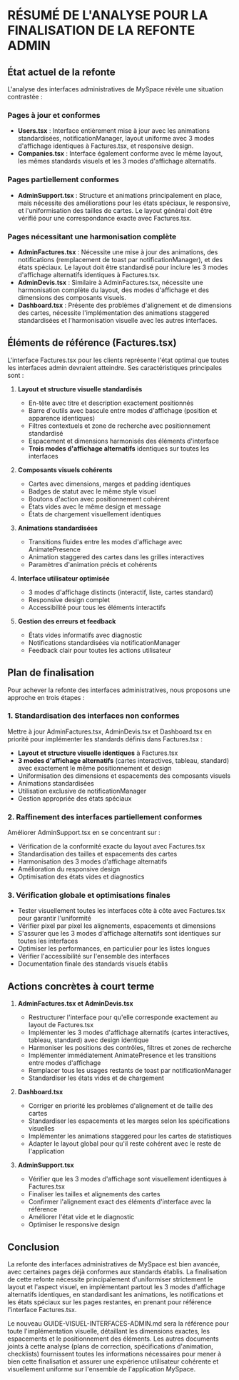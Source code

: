 # RÉSUMÉ DE L'ANALYSE POUR LA FINALISATION DE LA REFONTE ADMIN

## État actuel de la refonte

L'analyse des interfaces administratives de MySpace révèle une situation contrastée :

### Pages à jour et conformes
- **Users.tsx** : Interface entièrement mise à jour avec les animations standardisées, notificationManager, layout uniforme avec 3 modes d'affichage identiques à Factures.tsx, et responsive design.
- **Companies.tsx** : Interface également conforme avec le même layout, les mêmes standards visuels et les 3 modes d'affichage alternatifs.

### Pages partiellement conformes
- **AdminSupport.tsx** : Structure et animations principalement en place, mais nécessite des améliorations pour les états spéciaux, le responsive, et l'uniformisation des tailles de cartes. Le layout général doit être vérifié pour une correspondance exacte avec Factures.tsx.

### Pages nécessitant une harmonisation complète
- **AdminFactures.tsx** : Nécessite une mise à jour des animations, des notifications (remplacement de toast par notificationManager), et des états spéciaux. Le layout doit être standardisé pour inclure les 3 modes d'affichage alternatifs identiques à Factures.tsx.
- **AdminDevis.tsx** : Similaire à AdminFactures.tsx, nécessite une harmonisation complète du layout, des modes d'affichage et des dimensions des composants visuels.
- **Dashboard.tsx** : Présente des problèmes d'alignement et de dimensions des cartes, nécessite l'implémentation des animations staggered standardisées et l'harmonisation visuelle avec les autres interfaces.

## Éléments de référence (Factures.tsx)

L'interface Factures.tsx pour les clients représente l'état optimal que toutes les interfaces admin devraient atteindre. Ses caractéristiques principales sont :

1. **Layout et structure visuelle standardisés**
   - En-tête avec titre et description exactement positionnés
   - Barre d'outils avec bascule entre modes d'affichage (position et apparence identiques)
   - Filtres contextuels et zone de recherche avec positionnement standardisé
   - Espacement et dimensions harmonisés des éléments d'interface
   - **Trois modes d'affichage alternatifs** identiques sur toutes les interfaces

2. **Composants visuels cohérents**
   - Cartes avec dimensions, marges et padding identiques
   - Badges de statut avec le même style visuel
   - Boutons d'action avec positionnement cohérent
   - États vides avec le même design et message
   - États de chargement visuellement identiques

3. **Animations standardisées**
   - Transitions fluides entre les modes d'affichage avec AnimatePresence
   - Animation staggered des cartes dans les grilles interactives
   - Paramètres d'animation précis et cohérents

4. **Interface utilisateur optimisée**
   - 3 modes d'affichage distincts (interactif, liste, cartes standard)
   - Responsive design complet
   - Accessibilité pour tous les éléments interactifs

5. **Gestion des erreurs et feedback**
   - États vides informatifs avec diagnostic
   - Notifications standardisées via notificationManager
   - Feedback clair pour toutes les actions utilisateur

## Plan de finalisation

Pour achever la refonte des interfaces administratives, nous proposons une approche en trois étapes :

### 1. Standardisation des interfaces non conformes
Mettre à jour AdminFactures.tsx, AdminDevis.tsx et Dashboard.tsx en priorité pour implémenter les standards définis dans Factures.tsx :
   - **Layout et structure visuelle identiques** à Factures.tsx
   - **3 modes d'affichage alternatifs** (cartes interactives, tableau, standard) avec exactement le même positionnement et design
   - Uniformisation des dimensions et espacements des composants visuels
   - Animations standardisées
   - Utilisation exclusive de notificationManager
   - Gestion appropriée des états spéciaux

### 2. Raffinement des interfaces partiellement conformes
Améliorer AdminSupport.tsx en se concentrant sur :
   - Vérification de la conformité exacte du layout avec Factures.tsx
   - Standardisation des tailles et espacements des cartes
   - Harmonisation des 3 modes d'affichage alternatifs
   - Amélioration du responsive design
   - Optimisation des états vides et diagnostics

### 3. Vérification globale et optimisations finales
   - Tester visuellement toutes les interfaces côte à côte avec Factures.tsx pour garantir l'uniformité
   - Vérifier pixel par pixel les alignements, espacements et dimensions
   - S'assurer que les 3 modes d'affichage alternatifs sont identiques sur toutes les interfaces
   - Optimiser les performances, en particulier pour les listes longues
   - Vérifier l'accessibilité sur l'ensemble des interfaces
   - Documentation finale des standards visuels établis

## Actions concrètes à court terme

1. **AdminFactures.tsx et AdminDevis.tsx**
   - Restructurer l'interface pour qu'elle corresponde exactement au layout de Factures.tsx
   - Implémenter les 3 modes d'affichage alternatifs (cartes interactives, tableau, standard) avec design identique
   - Harmoniser les positions des contrôles, filtres et zones de recherche
   - Implémenter immédiatement AnimatePresence et les transitions entre modes d'affichage
   - Remplacer tous les usages restants de toast par notificationManager
   - Standardiser les états vides et de chargement

2. **Dashboard.tsx**
   - Corriger en priorité les problèmes d'alignement et de taille des cartes
   - Standardiser les espacements et les marges selon les spécifications visuelles
   - Implémenter les animations staggered pour les cartes de statistiques
   - Adapter le layout global pour qu'il reste cohérent avec le reste de l'application

3. **AdminSupport.tsx**
   - Vérifier que les 3 modes d'affichage sont visuellement identiques à Factures.tsx
   - Finaliser les tailles et alignements des cartes
   - Confirmer l'alignement exact des éléments d'interface avec la référence
   - Améliorer l'état vide et le diagnostic
   - Optimiser le responsive design

## Conclusion

La refonte des interfaces administratives de MySpace est bien avancée, avec certaines pages déjà conformes aux standards établis. La finalisation de cette refonte nécessite principalement d'uniformiser strictement le layout et l'aspect visuel, en implémentant partout les 3 modes d'affichage alternatifs identiques, en standardisant les animations, les notifications et les états spéciaux sur les pages restantes, en prenant pour référence l'interface Factures.tsx.

Le nouveau GUIDE-VISUEL-INTERFACES-ADMIN.md sera la référence pour toute l'implémentation visuelle, détaillant les dimensions exactes, les espacements et le positionnement des éléments. Les autres documents joints à cette analyse (plans de correction, spécifications d'animation, checklists) fournissent toutes les informations nécessaires pour mener à bien cette finalisation et assurer une expérience utilisateur cohérente et visuellement uniforme sur l'ensemble de l'application MySpace.
